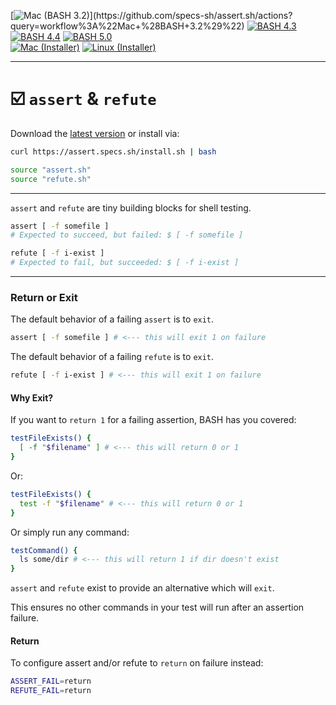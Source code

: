 [![Mac (BASH 3.2)](https://github.com/specs-sh/assert.sh/workflows/Mac%20(BASH%203.2)/badge.svg)](https://github.com/specs-sh/assert.sh/actions?query=workflow%3A%22Mac+%28BASH+3.2%29%22) [![BASH 4.3](https://github.com/specs-sh/assert.sh/workflows/BASH%204.3/badge.svg)](https://github.com/specs-sh/assert.sh/actions?query=workflow%3A%22BASH+4.3%22) [![BASH 4.4](https://github.com/specs-sh/assert.sh/workflows/BASH%204.4/badge.svg)](https://github.com/specs-sh/assert.sh/actions?query=workflow%3A%22BASH+4.4%22) [![BASH 5.0](https://github.com/specs-sh/assert.sh/workflows/BASH%205.0/badge.svg)](https://github.com/specs-sh/assert.sh/actions?query=workflow%3A%22BASH+5.0%22)  
[![Mac (Installer)](https://github.com/specs-sh/assert.sh/workflows/Mac%20(Installer)/badge.svg)](https://github.com/specs-sh/assert.sh/actions?query=workflow%3A%22Mac+%28Installer%29%22) [![Linux (Installer)](https://github.com/specs-sh/assert.sh/workflows/Linux%20(Installer)/badge.svg)](https://github.com/specs-sh/assert.sh/actions?query=workflow%3A%22Linux+%28Installer%29%22)

---

# ☑️ `assert` & `refute`

Download the [latest version](https://github.com/specs-sh/assert.sh/archive/v1.0.0.tar.gz) or install via:

```sh
curl https://assert.specs.sh/install.sh | bash
```

```sh
source "assert.sh"
source "refute.sh"
```

---

`assert` and `refute` are tiny building blocks for shell testing.


```sh
assert [ -f somefile ]
# Expected to succeed, but failed: $ [ -f somefile ]

refute [ -f i-exist ]
# Expected to fail, but succeeded: $ [ -f i-exist ]
```

---

### Return or Exit

The default behavior of a failing `assert` is to `exit`.

```sh
assert [ -f somefile ] # <--- this will exit 1 on failure
```

The default behavior of a failing `refute` is to `exit`.  

```sh
refute [ -f i-exist ] # <--- this will exit 1 on failure
```

#### Why Exit?

If you want to `return 1` for a failing assertion, BASH has you covered:

```sh
testFileExists() {
  [ -f "$filename" ] # <--- this will return 0 or 1
}
```

Or:

```sh
testFileExists() {
  test -f "$filename" # <--- this will return 0 or 1
}
```

Or simply run any command:

```sh
testCommand() {
  ls some/dir # <--- this will return 1 if dir doesn't exist
}
```

`assert` and `refute` exist to provide an alternative which will `exit`.

This ensures no other commands in your test will run after an assertion failure.

#### Return

To configure assert and/or refute to `return` on failure instead:

```sh
ASSERT_FAIL=return
REFUTE_FAIL=return
```
